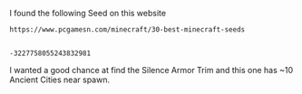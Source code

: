 
I found the following Seed on this website

	https://www.pcgamesn.com/minecraft/30-best-minecraft-seeds
	
	
	-3227758055243832981
	
I wanted a good chance at find the Silence Armor Trim 
    and this one has ~10 Ancient Cities near spawn.	





